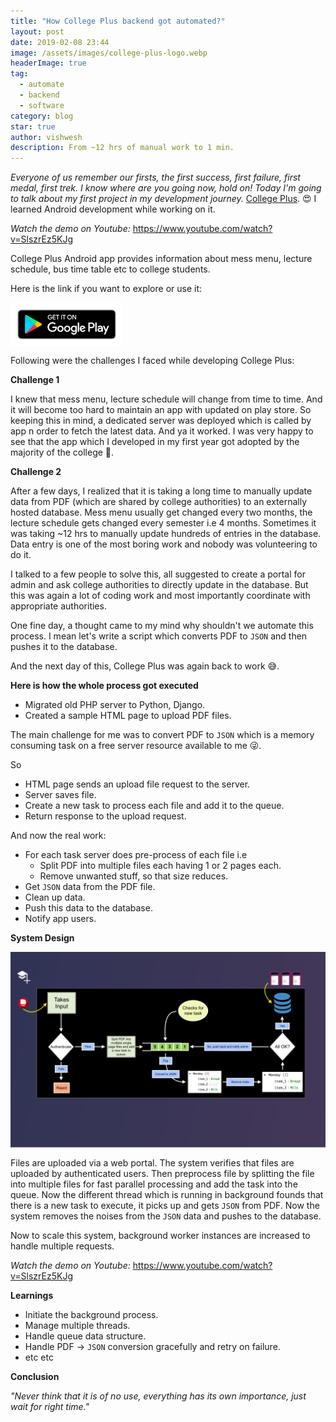 ```yaml
---
title: "How College Plus backend got automated?"
layout: post
date: 2019-02-08 23:44
image: /assets/images/college-plus-logo.webp
headerImage: true
tag:
  - automate
  - backend
  - software
category: blog
star: true
author: vishwesh
description: From ~12 hrs of manual work to 1 min.
---
```


*Everyone of us remember our firsts, the first success, first failure, first medal, first trek. I know where are you going now, hold on! Today I'm going to talk about my first project in my development journey.* [College Plus](/project-college-plus/). 😍 I learned Android development while working on it.

_Watch the demo on Youtube:_
https://www.youtube.com/watch?v=SlszrEz5KJg

College Plus Android app provides information about mess menu, lecture schedule, bus time table etc to college students.

Here is the link if you want to explore or use it:

<a href="http://bit.ly/college-plus" target="_blank">
  <img width="180" height="70" border="0" align="center"  src="/assets/images/play-store.png"/>
</a>

Following were the challenges I faced while developing College Plus:

**Challenge 1**

I knew that mess menu, lecture schedule will change from time to time. And it will become too hard to maintain an app with updated on play store. So keeping this in mind, a dedicated server was deployed which is called by app n order to fetch the latest data. And ya it worked. I was very happy to see that the app which I developed in my first year got adopted by the majority of the college 💚.

**Challenge 2**

After a few days, I realized that it is taking a long time to manually update data from PDF (which are shared by college authorities) to an externally hosted database. Mess menu usually get changed every two months, the lecture schedule gets changed every semester i.e 4 months. Sometimes it was taking ~12 hrs to manually update hundreds of entries in the database. Data entry is one of the most boring work and nobody was volunteering to do it.

I talked to a few people to solve this, all suggested to create a portal for admin and ask college authorities to directly update in the database. But this was again a lot of coding work and most importantly coordinate with appropriate authorities.

One fine day, a thought came to my mind why shouldn't we automate this process.
I mean let's write a script which converts PDF to `JSON` and then pushes it to the database.

And the next day of this, College Plus was again back to work 😅.

**Here is how the whole process got executed**

* Migrated old PHP server to Python, Django.
* Created a sample HTML page to upload PDF files.

The main challenge for me was to convert PDF to `JSON` which is a memory consuming task on a free server resource available to me 😜.

So

- HTML page sends an upload file request to the server.
- Server saves file.
- Create a new task to process each file and add it to the queue.
- Return response to the upload request.

And now the real work:

- For each task server does pre-process of each file i.e
  - Split PDF into multiple files each having 1 or 2 pages each.
  - Remove unwanted stuff, so that size reduces.
- Get `JSON` data from the PDF file.
- Clean up data.
- Push this data to the database.
- Notify app users.

**System Design**

<a href="https://www.youtube.com/watch?v=SlszrEz5KJg" target="_blank">
  <img border="0" align="center"  src="/assets/images/college-plus-backend-system-design.png"/>
</a>

Files are uploaded via a web portal. The system verifies that files are uploaded by authenticated users. Then preprocess file by splitting the file into multiple files for fast parallel processing and add the task into the queue. Now the different thread which is running in background founds that there is a new task to execute, it picks up and gets `JSON` from PDF. Now the system removes the noises from the `JSON` data and pushes to the database.

Now to scale this system, background worker instances are increased to handle multiple requests.

_Watch the demo on Youtube:_
https://www.youtube.com/watch?v=SlszrEz5KJg

**Learnings**

- Initiate the background process.
- Manage multiple threads.
- Handle queue data structure.
- Handle PDF -> `JSON` conversion gracefully and retry on failure.
- etc etc

**Conclusion**

_"Never think that it is of no use, everything has its own importance, just wait for right time."_
